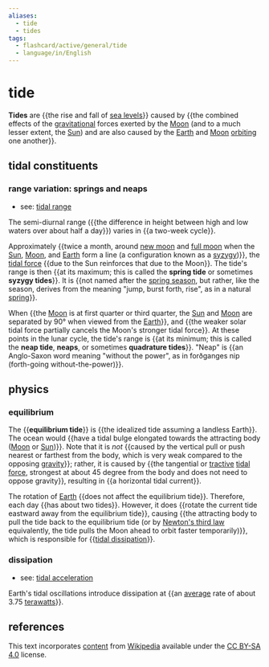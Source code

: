 ```yaml
---
aliases:
  - tide
  - tides
tags:
  - flashcard/active/general/tide
  - language/in/English
---
```


# tide

__Tides__ are {{the rise and fall of [sea levels](sea%20level.md)}} caused by {{the combined effects of the [gravitational](gravity.md) forces exerted by the [Moon](Moon.md) (and to a much lesser extent, the [Sun](Sun.md)) and are also caused by the [Earth](Earth.md) and [Moon](Moon.md) [orbiting](orbit.md) one another}}. <!--SR:!2024-10-12,62,310!2024-11-06,69,270-->

## tidal constituents

### range variation: springs and neaps

- see: [tidal range](tidal%20range.md)

The semi-diurnal range ({{the difference in height between high and low waters over about half a day}}) varies in {{a two-week cycle}}. <!--SR:!2024-10-01,52,310!2024-10-23,70,310-->

Approximately {{twice a month, around [new moon](new%20moon.md) and [full moon](full%20moon.md) when the [Sun](Sun.md), [Moon](Moon.md), and [Earth](Earth.md) form a line (a configuration known as a [syzygy](syzygy%20(astronomy.md).md))}}, the [tidal force](tidal%20force.md) {{due to the Sun reinforces that due to the Moon}}. The tide's range is then {{at its maximum; this is called the __spring tide__ or sometimes __syzygy tides__}}. It is {{not named after the [spring season](spring%20(season).md), but rather, like the season, derives from the meaning "jump, burst forth, rise", as in a natural [spring](spring%20(hydrology).md)}}. <!--SR:!2024-09-29,46,290!2024-10-02,53,310!2025-01-01,116,290!2024-10-04,55,310-->

When {{the [Moon](Moon.md) is at first quarter or third quarter, the [Sun](Sun.md) and [Moon](Moon.md) are separated by 90° when viewed from the [Earth](Earth.md)}}, and {{the weaker solar tidal force partially cancels the Moon's stronger tidal force}}. At these points in the lunar cycle, the tide's range is {{at its minimum; this is called the __neap tide__, __neaps__, or sometimes __quadrature tides__}}. "Neap" is {{an Anglo-Saxon word meaning "without the power", as in forðganges nip (forth-going without-the-power)}}. <!--SR:!2024-10-03,54,310!2024-09-29,51,310!2025-01-09,121,290!2024-11-06,66,270-->

## physics

### equilibrium

The {{__equilibrium tide__}} is {{the idealized tide assuming a landless Earth}}. The ocean would {{have a tidal bulge elongated towards the attracting body ([Moon](Moon.md) or [Sun](Sun.md))}}. Note that it is _not_ {{caused by the vertical pull or push nearest or farthest from the body, which is very weak compared to the opposing [gravity](gravity.md)}}; rather, it is caused by {{the tangential or [tractive](traction%20(mechanics).md) [tidal force](tidal%20force.md), strongest at about 45 degree from the body and does not need to oppose gravity}}, resulting in {{a horizontal tidal current}}. <!--SR:!2024-10-22,69,310!2025-02-10,148,310!2025-02-09,135,290!2025-04-30,214,330!2024-10-05,56,310!2024-10-16,65,310-->

The rotation of [Earth](Earth.md) {{does not affect the equilibrium tide}}. Therefore, each day {{has about two tides}}. However, it does {{rotate the current tide eastward away from the equilibrium tide}}, causing {{the attracting body to pull the tide back to the equilibrium tide (or by [Newton's third law](Newton's%20laws%20of%20motion.md#third%20law) equivalently, the tide pulls the Moon ahead to orbit faster temporarily)}}, which is responsible for {{[tidal dissipation](#dissipation)}}. <!--SR:!2025-03-29,184,310!2024-10-17,66,310!2025-01-17,132,310!2025-03-12,171,310!2025-04-09,195,310-->

### dissipation

- see: [tidal acceleration](tidal%20acceleration.md)

Earth's tidal oscillations introduce dissipation at {{an [average](average.md) rate of about 3.75 [terawatts](watt.md#terawatt)}}. <!--SR:!2024-11-27,80,250-->

## references

This text incorporates [content](https://en.wikipedia.org/wiki/tide) from [Wikipedia](Wikipedia.md) available under the [CC BY-SA 4.0](https://creativecommons.org/licenses/by-sa/4.0/) license.
